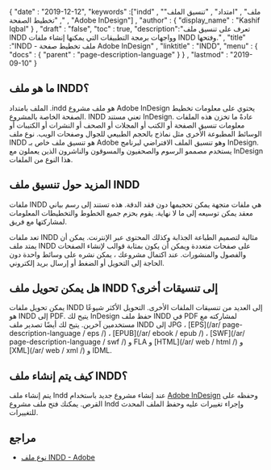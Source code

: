 {
  "date" : "2019-12-12",
  "keywords" :["indd" , "ملف" , "امتداد" , "تنسيق الملف" , "تخطيط الصفحة" , "Adobe InDesign"] ,
  "author" : {
    "display_name" : "Kashif Iqbal"
} ,
  "draft" : "false",
  "toc" : true,
  "description":"تعرف على تنسيق ملف INDD وواجهات برمجة التطبيقات التي يمكنها إنشاء ملفات INDD وفتحها." ,
  "title" :"INDD - ملف تخطيط صفحة Adobe InDesign" ,
  "linktitle" : "INDD",
  "menu" : {
    "docs" : {
      "parent" : "page-description-language"
}
} ,
  "lastmod" : "2019-09-10"
}

## ما هو ملف INDD؟

الملف بامتداد .indd هو ملف مشروع Adobe InDesign يحتوي على معلومات تخطيط الصفحة الخاصة بالمشروع. INDD تعني مستند InDesign. عادةً ما تخزن هذه الملفات معلومات تنسيق الصفحة أو الكتب أو المجلات أو الصحف أو النشرات أو الكتيبات أو الوسائط المطبوعة الأخرى مثل نماذج بالحجم الطبيعي للجوال وصفحات الويب. نوع ملف INDD هو تنسيق ملف خاص بـ Adobe وهو تنسيق الملف الافتراضي لبرنامج InDesign. يستخدم مصممو الرسوم والصحفيون والمسوقون والناشرون الذين يعملون مع InDesign هذا النوع من الملفات.

## المزيد حول تنسيق ملف INDD

ملفات INDD هي ملفات متجهة يمكن تحجيمها دون فقد الدقة. هذه تستند إلى رسم بياني معقد يمكن توسيعه إلى ما لا نهاية. يقوم بحزم جميع الخطوط والتخطيطات المعلومات لمشاركتها مع فريق.

تعد ملفات INDD مثالية لتصميم الطباعة الجذابة وكذلك المحتوى عبر الإنترنت. يمكن أن يمتد ملف INDD على صفحات متعددة ويمكن أن يكون بمثابة قوالب لإنشاء الصفحات والفصول والمنشورات. عند اكتمال مشروعك ، يمكن نشره على وسائط واحدة دون الحاجة إلى التحويل أو الضغط أو إرسال بريد إلكتروني.

## هل يمكن تحويل ملف INDD إلى تنسيقات أخرى؟

يمكن تحويل ملفات INDD إلى العديد من تنسيقات الملفات الأخرى. التحويل الأكثر شيوعًا هو INDD إلى PDF. يتيح لك InDesign حفظ ملف INDD في PDF لمشاركته مع مستخدمين آخرين. يتيح لك أيضًا تصدير ملف INDD إلى JPG ، [EPS](/ar/ page-description-language / eps /) ، [EPUB](/ar/ ebook / epub /) ، [SWF](/ar/ page-description-language / swf /) و FLA و [HTML](/ar/ web / html /) و [XML](/ar/ web / xml /) و IDML.

## كيف يتم إنشاء ملف INDD؟

يتم إنشاء ملف Indd عند إنشاء مشروع جديد باستخدام [Adobe InDesign](https://www.adobe.com/products/indesign.html) وحفظه على القرص. يمكنك فتح ملف مشروع Indd وإجراء تغييرات عليه وحفظ الملف المحدث للتغييرات.

## مراجع

* [نوع ملف INDD - Adobe](https://www.adobe.com/creativecloud/file-types/image/vector/indd-file.html)

